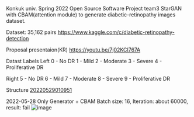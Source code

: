 Konkuk univ. Spring 2022 Open Source Software Project team3
StarGAN with CBAM(attention module) to generate diabetic-retinopathy images dataset.

Dataset: 35,162 pairs
https://www.kaggle.com/c/diabetic-retinopathy-detection

Proposal presentaion(KR)
https://youtu.be/7j02KCI767A

Datast Labels
Left
0 - No DR
1 - Mild
2 - Moderate
3 - Severe
4 - Proliferative DR

Right
5 - No DR
6 - Mild
7 - Moderate
8 - Severe
9 - Proliferative DR

Structure
[20220529010951](https://user-images.githubusercontent.com/76432686/170833498-0b4fdb7f-49d1-4059-ab11-485e4406ee6e.png)


2022-05-28 Only Generator + CBAM Batch size: 16, Iteration: about 60000, result: fail
![image](https://user-images.githubusercontent.com/76432686/170833551-607ec89b-db5e-4302-89f9-f77e1cf046b5.png)
